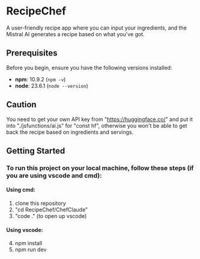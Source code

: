 # RecipeChef

A user-friendly recipe app where you can input your ingredients, and the Mistral AI generates a recipe based on what you've got.

## Prerequisites

Before you begin, ensure you have the following versions installed:

- **npm**: 10.9.2 (`npm -v`)
- **node**: 23.6.1 (`node --version`)

## Caution
You need to get your own API key from "https://huggingface.co/" and put it into "./jsfunctions/ai.js" for "const hf", otherwise you won't be able to get back the recipe based on ingredients and servings.

## Getting Started

### To run this project on your local machine, follow these steps (if you are using vscode and cmd):

#### Using cmd:

1. clone this repository
2. "cd RecipeChef/ChefClaude"
3. "code ." (to open up vscode)

#### Using vscode:

4. npm install
5. npm run dev
